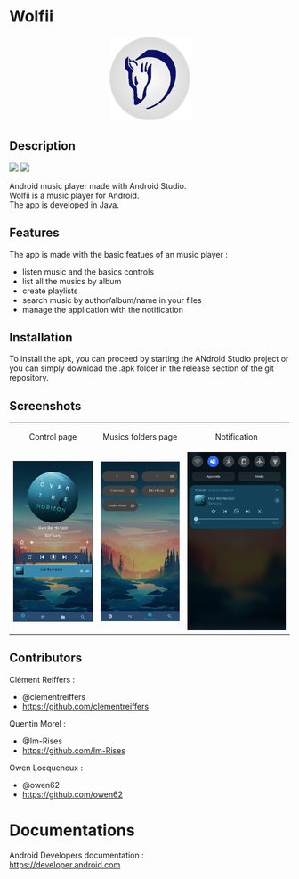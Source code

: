 # Wolfii

<p align="center">
<img src="README_files/logoWolfii.png" >
</p>

## Description

<!-- <p align='center'> -->
  <img src="https://img.shields.io/badge/Java-ED8B00?style=for-the-badge&logo=java&logoColor=white">
  <img src="https://img.shields.io/badge/Android-3DDC84?style=for-the-badge&logo=android&logoColor=white">
<!-- </p> -->

Android music player made with Android Studio.  
Wolfii is a music player for Android.  
The app is developed in Java.

## Features

The app is made with the basic featues of an music player :  

- listen music and the basics controls
- list all the musics by album
- create playlists
- search music by author/album/name in your files
- manage the application with the notification

## Installation

To install the apk, you can proceed by starting the ANdroid Studio project or you can simply download the .apk folder in the release section of the git repository.

## Screenshots

<table>
  <tbody><tr>
    <td><p align="center">Control page</p></td>
    <td><p align="center">Musics folders page</p></td>
    <td><p align="center">Notification</p></td>
  </tr>
  <tr>
    <td><img src="README_files/screen1.png" ></td>
    <td><img src="README_files/screen2.png" ></td>    
    <td><img src="README_files/notif.png" ></td>
  </tr>
  </tbody>
</table>

## Contributors

Clément Reiffers :  
- @clementreiffers  
- <https://github.com/clementreiffers>

Quentin Morel :  
- @Im-Rises
- <https://github.com/Im-Rises>

Owen Locqueneux :  
- @owen62  
- <https://github.com/owen62>

# Documentations

Android Developers documentation :  
<https://developer.android.com>
